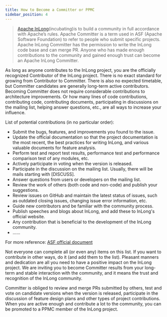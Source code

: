 ```yaml
---
title: How to Become a Committer or PPMC
sidebar_position: 4
---
```


> [Apache InLong](https://inlong.apache.org)(incubating)is to build a community in full accordance with Apache’s rules. 
> Apache Committer is a term used in ASF (Apache Software Foundation) to refer to people who submit specific projects.
> Apache InLong Committer has the permission to write the InLong code base and can merge PR. 
> Anyone who has made enough contributions to the community and gained enough trust can become an Apache InLong Committer.

As long as anyone contributes to the InLong project, you are the officially recognized Contributor of the InLong project. 
There is no exact standard for growing from Contributor to Committer. There is also no expected timetable, but Committer candidates are generally long-term active contributors. 
Becoming Committer does not require considerable contributions to architecture improvements. 
Or how many lines of code contributions, contributing code, contributing documents, participating in discussions on the mailing list, helping answer questions, etc., are all ways to increase your influence.

List of potential contributions (in no particular order):
- Submit the bugs, features, and improvements you found to the issue.
- Update the official documentation so that the project documentation is the most recent, the best practices for writing InLong, and various valuable documents for feature analysis.
- Perform test and report test results, performance test and performance comparison test of any modules, etc.
- Actively participate in voting when the version is released.
- Participate in the discussion on the mailing list. Usually, there will be mails starting with [DISCUSS].
- Answer questions from users or developers on the mailing list.
- Review the work of others (both code and non-code) and publish your suggestions.
- Review issues on GitHub and maintain the latest status of issues, such as outdated closing issues, changing issue error information, etc.
- Guide new contributors and be familiar with the community process.
- Publish speeches and blogs about InLong, and add these to InLong's official website.
- Any contribution that is beneficial to the development of the InLong community.
- ......

For more reference: [ASF official document](https://community.apache.org/contributors/)

Not everyone can complete all (or even any) items on this list. If you want to contribute in other ways, do it (and add them to the list).
Pleasant manners and dedication are all you need to have a positive impact on the InLong project.
We are inviting you to become Committer results from your long-term and stable interaction with the community, and it means the trust and recognition of the InLong community.

Committer is obliged to review and merge PRs submitted by others, test and vote on candidate versions when the version is released, participate in the discussion of feature design plans and other types of project contributions.
When you are active enough and contribute a lot to the community, you can be promoted to a PPMC member of the InLong project.